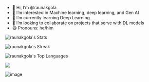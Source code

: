 - 👋 Hi, I’m @raunakgola
- 👀 I’m interested in Machine learning, deep learning, and Gen AI
- 🌱 I’m currently learning Deep Learning
- 💞️ I’m looking to collaborate on projects that serve with DL models
- 😄 Pronouns: he/him

![raunakgola's Stats](https://github-readme-stats.vercel.app/api?username=raunakgola&theme=vue-dark&show_icons=true&hide_border=false&count_private=true)


![raunakgola's Streak](https://github-readme-streak-stats.herokuapp.com/?user=raunakgola&theme=vue-dark&hide_border=false)


![raunakgola's Top Languages](https://github-readme-stats.vercel.app/api/top-langs/?username=raunakgola&theme=vue-dark&show_icons=true&hide_border=false&layout=compact)


[![](https://visitcount.itsvg.in/api?id=raunakgola&label=Profile%20Views&color=9&icon=1&pretty=false)](https://visitcount.itsvg.in)


![image]([{BadgeURLHere}](https://img.shields.io/badge/PyTorch-EE4C2C?style=for-the-badge&logo=pytorch&logoColor=white))

<!---
raunakgola/raunakgola is a ✨ special ✨ repository because its `README.md` (this file) appears on your GitHub profile.
You can click the Preview link to take a look at your changes.
- 📫 How to reach me ...
- ⚡ Fun fact: ...
--->

